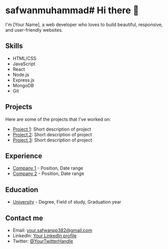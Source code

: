 # safwanmuhammad# Hi there 👋

I'm [Your Name], a web developer who loves to build beautiful, responsive, and user-friendly websites. 

## Skills

- HTML/CSS
- JavaScript
- React
- Node.js
- Express.js
- MongoDB
- Git

## Projects

Here are some of the projects that I've worked on:

- [Project 1](link): Short description of project
- [Project 2](link): Short description of project
- [Project 3](link): Short description of project

## Experience

- [Company 1](link) - Position, Date range
- [Company 2](link) - Position, Date range

## Education

- [University](link) - Degree, Field of study, Graduation year

## Contact me

- Email: your.safwanpp382@gmail.com
- LinkedIn: [Your LinkedIn profile](link)
- Twitter: [@YourTwitterHandle](link)
